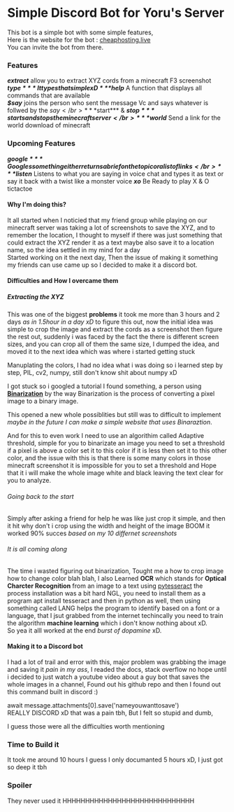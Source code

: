# Simple Discord Bot for Yoru's Server

This bot is a simple bot with some simple features,  
Here is the website for the bot : [cheaphosting.live](https://cheaphosting.live)  
You can invite the bot from there.

### Features

***extract*** allow you to extract XYZ cords from a minecraft F3 screenshot  
***$type*** It types that simple xD  
***$help*** A function that displays all commands that are available   
***$say*** joins the person who sent the message Vc and says whatever is follwed by the $say </br>
***$start*** & ***$stop*** starts and stops the minecraft server </br>
***$world*** Send a link for the world download of minecraft </br>


### Upcoming Features

***$google*** Googles something either returns a brief on the topic or a list of links </br>
***$listen*** Listens to what you are saying in voice chat and types it as text or say it back with a twist like a monster voice
***xo*** Be Ready to play X & O tictactoe

#### Why I'm doing this?

It all started when I noticied that my friend group while playing on our minecraft server was taking a lot of screenshots to save the XYZ, and to remember the location, I thought to myself if there was just something that could extract the XYZ render it as a text maybe also save it to a location name, so the idea settled in my mind for a day </br>
Started working on it the next day,
Then the issue of making it something my friends can use came up so I decided to make it a discord bot. 

#### Difficulties and How I overcame them

##### Extracting the XYZ

This was one of the biggest **problems** it took me more than 3 hours and 2 days _as in 1.5hour in a day xD_ to figure this out, now the initial idea was simple to crop the image and extract the cords as a screenshot then figure the rest out, suddenly i was faced by the fact the there is different screen sizes, and you can crop all of them the same size, I dumped the idea, and moved it to the next idea which was where i started getting stuck </br>

Manuplating the colors, I had no idea what i was doing so i learned step by step, PIL, cv2, numpy, still don't know shit about numpy xD </br>

I got stuck so i googled a tutorial I found something, a person using [**Binarization**](https://felixniklas.com/imageprocessing/binarization) by the way Binarization is the process of converting a pixel image to a binary image.
</br>

This opened a new whole possiblities but still was to difficult to implement _maybe in the future I can make a simple website that uses Binaraztion_.</br>

And for this to even work I need to use an algorithim called Adaptive threshold, simple for you to binarizate an image you need to set a threshold if a pixel is above a color set it to this color if it is less then set it to this other color, and the issue with this is that there is some many colors in those minecraft screenshot it is impossible for you to set a threshold and Hope that it i will make the whole image white and black leaving the text clear for you to analyze.</br>

###### Going back to the start

Simply after asking a friend for help he was like just crop it simple, and then it hit why don't i crop using the width and height of the image BOOM it worked 90% succes _based on my 10 differnet screenshots_

###### It is all coming along

The time i wasted figuring out binarization, Tought me a how to crop image how to change color blah blah, I also Learned **OCR** which stands for **Optical Charcter Recognition** from an image to a text using [pytesseract](https://pypi.org/project/pytesseract/) the process installation was a bit hard NGL, you need to install them as a program apt install tesseract and then in python as well, then using something called LANG helps the program to identify based on a font or a language, that I jsut grabbed from the internet techincally you need to train the algorithm **machine learning** which i don't know nothing about xD.</br>
So yea it alll worked at the end _burst of dopamine_ xD.

#### Making it to a Discord bot

I had a lot of trail and error with this, major problem was grabbing the image and saving it _pain in my ass_, I readed the docs, stack overflow no hope until i decided to just watch a youtube video about a guy bot that saves the whole images in a channel, Found out his github repo and then I found out this command built in discord :)</br>

await message.attachments[0].save('nameyouwanttosave') </br>
REALLY DISCORD xD that was a pain tbh,
But I felt so stupid and dumb,</br>

I guess those were all the difficulties worth mentioning

### Time to Build it

It took me around 10 hours I guess I only documanted 5 hours xD,
I just got so deep it tbh

### Spoiler

They never used it HHHHHHHHHHHHHHHHHHHHHHHHHHHHH
